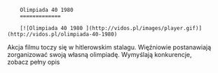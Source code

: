 
        Olimpiada 40 1980 
        =============
        
        [![Olimpiada 40 1980 ](http://vidos.pl/images/player.gif)](http://vidos.pl/olimpiada-40-1980)
        
        
 Akcja filmu toczy się w hitlerowskim stalagu. Więźniowie postanawiają zorganizować swoją własną olimpiadę. Wymyślają konkurencje, zobacz pełny opis
    